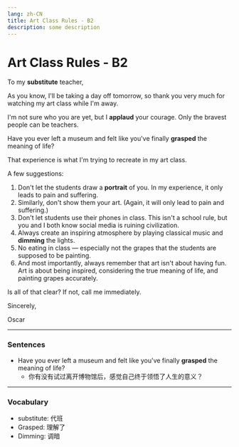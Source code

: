 ```yaml
---
lang: zh-CN
title: Art Class Rules - B2
description: some description
---
```


# Art Class Rules - B2

To my **substitute** teacher,

As you know, I'll be taking a day off tomorrow, so thank you very much for watching my art class while I'm away.

I'm not sure who you are yet, but I **applaud** your courage. Only the bravest people can be teachers.

Have you ever left a museum and felt like you've finally **grasped** the meaning of life?

That experience is what I'm trying to recreate in my art class.

A few suggestions:

1. Don't let the students draw a **portrait** of you. In my experience, it only leads to pain and suffering.
2. Similarly, don't show them your art. (Again, it will only lead to pain and suffering.)
3. Don't let students use their phones in class. This isn't a school rule, but you and I both know social media is ruining civilization.
4. Always create an inspiring atmosphere by playing classical music and **dimming** the lights.
5. No eating in class — especially not the grapes that the students are supposed to be painting.
6. And most importantly, always remember that art isn't about having fun. Art is about being inspired, considering the true meaning of life, and painting grapes accurately.

Is all of that clear? If not, call me immediately.

Sincerely,

Oscar

---

### Sentences

- Have you ever left a museum and felt like you've finally **grasped** the meaning of life?
  - 你有没有试过离开博物馆后，感觉自己终于领悟了人生的意义？

---

### Vocabulary

- substitute: 代班
- Grasped: 理解了
- Dimming: 调暗
